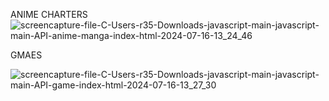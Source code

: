 ANIME CHARTERS
![screencapture-file-C-Users-r35-Downloads-javascript-main-javascript-main-API-anime-manga-index-html-2024-07-16-13_24_46](https://github.com/user-attachments/assets/740e8ac2-822c-482a-b1a9-1a54f2e24b84)

GMAES

![screencapture-file-C-Users-r35-Downloads-javascript-main-javascript-main-API-game-index-html-2024-07-16-13_27_30](https://github.com/user-attachments/assets/55cc7868-497d-4ad6-aa84-427ed3f8168b)
